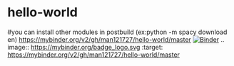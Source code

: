 # hello-world
#you can install other modules in postbuild (ex:python -m spacy download en)
https://mybinder.org/v2/gh/man121727/hello-world/master
[![Binder](https://mybinder.org/badge_logo.svg)](https://mybinder.org/v2/gh/man121727/hello-world/master)
.. image:: https://mybinder.org/badge_logo.svg
 :target: https://mybinder.org/v2/gh/man121727/hello-world/master

